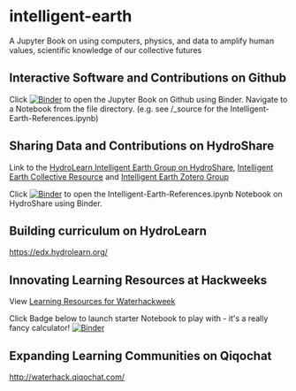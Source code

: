 # intelligent-earth
A Jupyter Book on using computers, physics, and data to amplify human values, scientific knowledge of our collective futures

## Interactive Software and Contributions on Github

Click [![Binder](https://mybinder.org/badge_logo.svg)](https://mybinder.org/v2/gh/ChristinaB/intelligent-earth/master) to open the Jupyter Book on Github using Binder. Navigate to a Notebook from the file directory.  (e.g. see /_source for the Intelligent-Earth-References.ipynb) 

## Sharing Data and Contributions on HydroShare

Link to the [HydroLearn Intelligent Earth Group on HydroShare](https://www.hydroshare.org/group/161), [Intelligent Earth Collective Resource](https://www.hydroshare.org/resource/86bf0fc015af49c49805b56f5a13bf21/) and [Intelligent Earth Zotero Group](https://www.zotero.org/groups/2526780/intelligent_earth)

Click [![Binder](https://mybinder.org/badge_logo.svg)](https://gesis.mybinder.org/binder/v2/hydroshare/https://www.hydroshare.org/resource/86bf0fc015af49c49805b56f5a13bf21
) to open the Intelligent-Earth-References.ipynb Notebook on HydroShare using Binder.

## Building curriculum on HydroLearn 
https://edx.hydrolearn.org/

## Innovating Learning Resources at Hackweeks
View [Learning Resources for Waterhackweek](https://waterhackweek.github.io/learning-resources/)

Click Badge below to launch starter Notebook to play with - it's a really fancy calculator!
[![Binder](https://mybinder.org/badge_logo.svg)](https://mybinder.org/v2/gh/rapid-research/rapid-nationalwatermodel/master?filepath=notebooks%2Frapid-jupyternotebook.ipynb)

## Expanding Learning Communities on Qiqochat 
http://waterhack.qiqochat.com/
